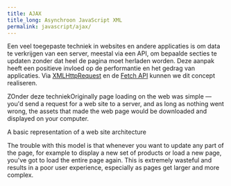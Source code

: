 ```yaml
---
title: AJAX
title_long: Asynchroon JavaScript XML
permalink: javascript/ajax/
---
```


Een veel toegepaste techniek in websites en andere applicaties is om data te verkrijgen van een server, meestal via een API, om bepaalde secties te updaten zonder dat heel de pagina moet herladen worden. Deze aanpak heeft een positieve invloed op de performantie en het gedrag van applicaties. Via [XMLHttpRequest]() en de [Fetch API]() kunnen we dit concept realiseren.


ZOnder deze techniekOriginally page loading on the web was simple — you'd send a request for a web site to a server, and as long as nothing went wrong, the assets that made the web page would be downloaded and displayed on your computer.

A basic representation of a web site architecture

The trouble with this model is that whenever you want to update any part of the page, for example to display a new set of products or load a new page, you've got to load the entire page again. This is extremely wasteful and results in a poor user experience, especially as pages get larger and more complex.
